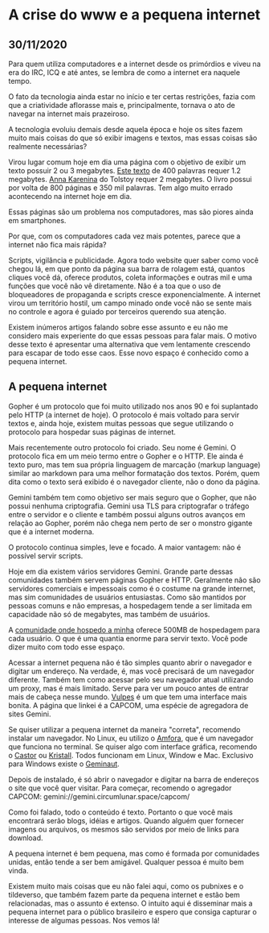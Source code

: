 # A crise do www e a pequena internet
## 30/11/2020

Para quem utiliza computadores e a internet desde os primórdios e viveu na era do IRC, ICQ e até antes, se lembra de como a internet era naquele tempo.

O fato da tecnologia ainda estar no início e ter certas restrições, fazia com que a criatividade aflorasse mais e, principalmente, tornava o ato de navegar na internet mais prazeiroso.

A tecnologia evoluiu demais desde aquela época e hoje os sites fazem muito mais coisas do que só exibir imagens e textos, mas essas coisas são realmente necessárias?

Virou lugar comum hoje em dia uma página com o objetivo de exibir um texto possuir 2 ou 3 megabytes. [Este texto](https://medium.com/the-delighted-blog/bloat-6bccea185816) de 400 palavras requer 1.2 megabytes. [Anna Karenina](https://www.gutenberg.org/files/1399/1399-0.txt) do Tolstoy requer 2 megabytes. O livro possui por volta de 800 páginas e 350 mil palavras. Tem algo muito errado acontecendo na internet hoje em dia.

Essas páginas são um problema nos computadores, mas são piores ainda em smartphones.

Por que, com os computadores cada vez mais potentes, parece que a internet não fica mais rápida?

Scripts, vigilância e publicidade. Agora todo website quer saber como você chegou lá, em que ponto da página sua barra de rolagem está, quantos cliques você dá, oferece produtos, coleta informações e outras mil e uma funções que você não vê diretamente. Não é a toa que o uso de bloqueadores de propaganda e scripts cresce exponencialmente. A internet virou um território hostil, um campo minado onde você não se sente mais no controle e agora é guiado por terceiros querendo sua atenção.

Existem inúmeros artigos falando sobre esse assunto e eu não me considero mais experiente do que essas pessoas para falar mais. O motivo desse texto é apresentar uma alternativa que vem lentamente crescendo para escapar de todo esse caos. Esse novo espaço é conhecido como a pequena internet.

## A pequena internet

Gopher é um protocolo que foi muito utilizado nos anos 90 e foi suplantado pelo HTTP (a internet de hoje). O protocolo é mais voltado para servir textos e, ainda hoje, existem muitas pessoas que segue utilizando o protocolo para hospedar suas páginas de internet.

Mais recentemente outro protocolo foi criado. Seu nome é Gemini. O protocolo fica em um meio termo entre o Gopher e o HTTP. Ele ainda é texto puro, mas tem sua própria linguagem de marcação (markup language) similar ao markdown para uma melhor formatação dos textos. Porém, quem dita como o texto será exibido é o navegador cliente, não o dono da página.

Gemini também tem como objetivo ser mais seguro que o Gopher, que não possui nenhuma criptografia. Gemini usa TLS para criptografar o tráfego entre o servidor e o cliente e também possui alguns outros avanços em relação ao Gopher, porém não chega nem perto de ser o monstro gigante que é a internet moderna.

O protocolo continua simples, leve e focado. A maior vantagem: não é possível servir scripts.

Hoje em dia existem vários servidores Gemini. Grande parte dessas comunidades também servem páginas Gopher e HTTP. Geralmente não são servidores comerciais e impessoais como é o costume na grande internet, mas sim comunidades de usuários entusiastas. Como são mantidos por pessoas comuns e não empresas, a hospedagem tende a ser limitada em capacidade não só de megabytes, mas também de usuários.

A [comunidade onde hospedo a minha](https://republic.circumlunar.space/) oferece 500MB de hospedagem para cada usuário. O que é uma quantia enorme para servir texto. Você pode dizer muito com todo esse espaço.

Acessar a internet pequena não é tão simples quanto abrir o navegador e digitar um endereço. Na verdade, é, mas você precisará de um navegador diferente. Também tem como acessar pelo seu navegador atual utilizando um proxy, mas é mais limitado. Serve para ver um pouco antes de entrar mais de cabeça nesse mundo. [Vulpes](https://proxy.vulpes.one/gemini/gemini.circumlunar.space/capcom/) é um que tem uma interface mais bonita. A página que linkei é a CAPCOM, uma espécie de agregadora de sites Gemini.

Se quiser utilizar a pequena internet da maneira "correta", recomendo instalar um navegador. No Linux, eu utilizo o [Amfora](https://github.com/makeworld-the-better-one/amfora), que é um navegador que funciona no terminal. Se quiser algo com interface gráfica, recomendo o [Castor](https://sr.ht/~julienxx/Castor/) ou [Kristall](https://github.com/MasterQ32/kristall). Todos funcionam em Linux, Window e Mac. Exclusivo para Windows existe o [Geminaut](https://www.marmaladefoo.com/pages/geminaut).

Depois de instalado, é só abrir o navegador e digitar na barra de endereços o site que você quer visitar. Para começar, recomendo o agregador CAPCOM: gemini://gemini.circumlunar.space/capcom/

Como foi falado, todo o conteúdo é texto. Portanto o que você mais encontrará serão blogs, idéias e artigos. Quando alguém quer fornecer imagens ou arquivos, os mesmos são servidos por meio de links para download.

A pequena internet é bem pequena, mas como é formada por comunidades unidas, então tende a ser bem amigável. Qualquer pessoa é muito bem vinda.

Existem muito mais coisas que eu não falei aqui, como os pubnixes e o tildeverso, que também fazem parte da pequena internet e estão bem relacionadas, mas o assunto é extenso. O intuito aqui é disseminar mais a pequena internet para o público brasileiro e espero que consiga capturar o interesse de algumas pessoas. Nos vemos lá!
